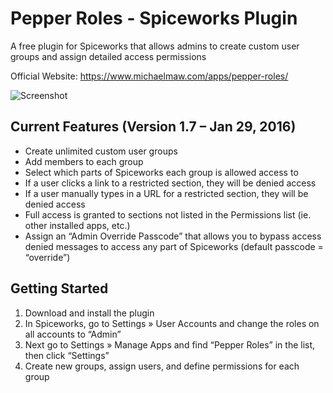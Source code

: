 # Pepper Roles - Spiceworks Plugin

A free plugin for Spiceworks that allows admins to create custom user groups and assign detailed access permissions

Official Website: https://www.michaelmaw.com/apps/pepper-roles/

![Screenshot](https://www.michaelmaw.com/wp-content/uploads/2015/06/pepper-roles-screenshot.png)

## Current Features (Version  1.7 – Jan 29, 2016)

- Create unlimited custom user groups
- Add members to each group
- Select which parts of Spiceworks each group is allowed access to
- If a user clicks a link to a restricted section, they will be denied access
- If a user manually types in a URL for a restricted section, they will be denied access
- Full access is granted to sections not listed in the Permissions list (ie. other installed apps, etc.)
- Assign an “Admin Override Passcode” that allows you to bypass access denied messages to access any part of Spiceworks (default passcode = “override”)

## Getting Started

1. Download and install the plugin
2. In Spiceworks, go to Settings » User Accounts and change the roles on all accounts to “Admin”
3. Next go to Settings » Manage Apps and find “Pepper Roles” in the list, then click “Settings”
4. Create new groups, assign users, and define permissions for each group
